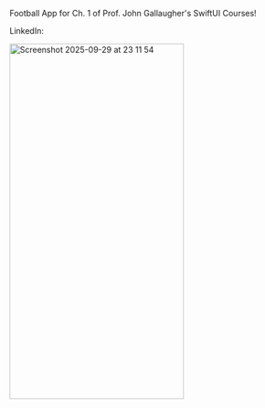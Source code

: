 Football App for Ch. 1 of Prof. John Gallaugher's SwiftUI Courses!

LinkedIn:

<img width="305" height="623" alt="Screenshot 2025-09-29 at 23 11 54" src="https://github.com/user-attachments/assets/78818ddd-8710-45a6-8dd9-0d54851a8e8e" />
